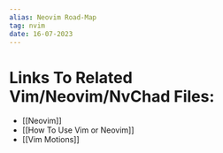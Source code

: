 ```yaml
---
alias: Neovim Road-Map
tag: nvim
date: 16-07-2023
---
```


# Links To Related Vim/Neovim/NvChad Files:

- [[Neovim]]
- [[How To Use Vim or Neovim]]
- [[Vim Motions]]